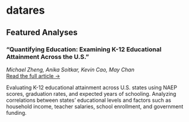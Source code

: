 # datares

## Featured Analyses

### “Quantifying Education: Examining K-12 Educational Attainment Across the U.S.”  
*Michael Zheng, Anika Soitkar, Kevin Cao, May Chan*  
[Read the full article →]([https://www.bruinsportsanalytics.com/post/nfl-bye-weeks](https://ucladatares.medium.com/quantifying-education-examining-k-12-educational-attainment-across-the-u-s-745498569f9c))  

Evaluating K-12 educational attainment across U.S. states using NAEP scores, graduation rates, and expected years of schooling.
Analyzing correlations between states’ educational levels and factors such as household income, teacher salaries, school enrollment, and government funding.
